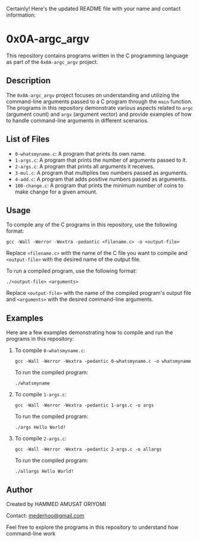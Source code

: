 Certainly! Here's the updated README file with your name and contact information:

# 0x0A-argc_argv

This repository contains programs written in the C programming language as part of the `0x0A-argc_argv` project.

## Description
The `0x0A-argc_argv` project focuses on understanding and utilizing the command-line arguments passed to a C program through the `main` function. The programs in this repository demonstrate various aspects related to `argc` (argument count) and `argv` (argument vector) and provide examples of how to handle command-line arguments in different scenarios.

## List of Files
- `0-whatsmyname.c`: A program that prints its own name.
- `1-args.c`: A program that prints the number of arguments passed to it.
- `2-args.c`: A program that prints all arguments it receives.
- `3-mul.c`: A program that multiplies two numbers passed as arguments.
- `4-add.c`: A program that adds positive numbers passed as arguments.
- `100-change.c`: A program that prints the minimum number of coins to make change for a given amount.

## Usage
To compile any of the C programs in this repository, use the following format:

```
gcc -Wall -Werror -Wextra -pedantic <filename.c> -o <output-file>
```

Replace `<filename.c>` with the name of the C file you want to compile and `<output-file>` with the desired name of the output file.

To run a compiled program, use the following format:

```
./<output-file> <arguments>
```

Replace `<output-file>` with the name of the compiled program's output file and `<arguments>` with the desired command-line arguments.

## Examples
Here are a few examples demonstrating how to compile and run the programs in this repository:

1. To compile `0-whatsmyname.c`:

   ```
   gcc -Wall -Werror -Wextra -pedantic 0-whatsmyname.c -o whatsmyname
   ```

   To run the compiled program:

   ```
   ./whatsmyname
   ```

2. To compile `1-args.c`:

   ```
   gcc -Wall -Werror -Wextra -pedantic 1-args.c -o args
   ```

   To run the compiled program:

   ```
   ./args Hello World!
   ```

3. To compile `2-args.c`:

   ```
   gcc -Wall -Werror -Wextra -pedantic 2-args.c -o allargs
   ```

   To run the compiled program:

   ```
   ./allargs Hello World!
   ```

## Author
Created by HAMMED AMUSAT ORIYOMI

Contact: mederhoo@gmail.com

Feel free to explore the programs in this repository to understand how command-line work
